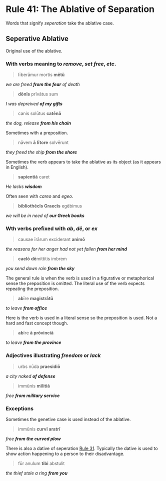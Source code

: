 # Rule 41: The Ablative of Separation

Words that signify _seperation_ take the ablative case.

## Seperative Ablative

Original use of the ablative.

### With verbs meaning to _remove_, _set free_, _etc_.

> līberāmur mortis **mētū**

_we are freed **from the fear** of death_

> **dōnīs** prīvātus sum

_I was depreived **of my gifts**_

> canis solūtus **catēnā**

_the dog, release **from his chain**_

Sometimes with a preposition.

> nāvem **ā lītore** solvērunt

_they freed the ship **from the shore**_

Sometimes the verb appears to take the ablative as its object (as it appears in English).

> **sapientiā** caret

_He lacks **wisdom**_

Often seen with _careo_ and _egeo_.

> **bibliothēcīs Graecīs** egēbimus

_we will be in need of **our Greek books**_

### Wth verbs prefixed with _ab_, _dē_, or _ex_

> causae īrārum exciderant **animō**

_the reasons for her anger had not yet fallen **from her mind**_

> **caelō** **dē**mittitis imbrem

_you send down rain **from the sky**_

The general rule is when the verb is used in a figurative or metaphorical sense the preposition is omitted.  The literal use of the verb expects repeating the preposition.

> **ab**īre **magistrātū**

_to leave **from office**_

Here is the verb is used in a literal sense so the preposition is used.  Not a hard and fast concept though.

> **ab**īre **ā prōvinciā**

_to leave **from the province**_

### Adjectives illustrating _freedom_ or _lack_

> urbs nūda **praesidiō**

_a city naked **of defense**_

> immūnis **mīlitiā**

_free **from military service**_

### Exceptions

Sometimes the genetive case is used instead of the ablative.

> immūnis **curvī aratrī**

_free **from the curved plow**_

There is also a dative of seperation [Rule 31](rule31.md).  Typically the dative is used to show action happening to a person to their disadvantage.

> fūr anulum **tibi** abstulit

_the thief stole a ring **from you**_